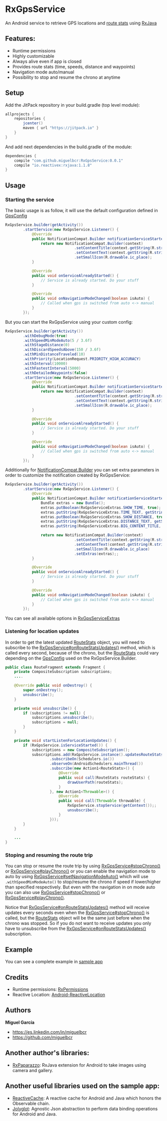 # RxGpsService

An Android service to retrieve GPS locations and [route stats]() using [RxJava](https://github.com/ReactiveX/RxJava)


## Features:

- Runtime permissions
- Highly customizable
- Always alive even if app is closed
- Provides route stats (time, speeds, distance and waypoints)
- Navigation mode auto/manual 
- Possibility to stop and resume the chrono at anytime


## Setup
Add the JitPack repository in your build.gradle (top level module):
```gradle
allprojects {
    repositories {
        jcenter()
        maven { url "https://jitpack.io" }
    }
}
```

And add next dependencies in the build.gradle of the module:
```gradle
dependencies {
    compile "com.github.miguelbcr:RxGpsService:0.0.1"
    compile "io.reactivex:rxjava:1.1.8"
}
```


## Usage

### Starting the service

The basic usage is as follow, it will use the default configuration defined in [GpsConfig]()

```java
RxGpsService.builder(getActivity())
        .startService(new RxGpsService.Listener() {
            @Override
            public NotificationCompat.Builder notificationServiceStarted(Context context) {
                return new NotificationCompat.Builder(context)
                               .setContentTitle(context.getString(R.string.app_name))
                               .setContentText(context.getString(R.string.route_started))
                               .setSmallIcon(R.drawable.ic_place);
            }

            @Override
            public void onServiceAlreadyStarted() {
                // Service is already started. Do your stuff
            }

            @Override
            public void onNavigationModeChanged(boolean isAuto) {
                // Called when gps is switched from auto <-> manual
            }
        });
```

But you can start the RxGpsService using your custom config:

```java
RxGpsService.builder(getActivity())
        .withDebugMode(true)
        .withSpeedMinModeAuto(5 / 3.6f)
        .withStageDistance(0)
        .withDiscardSpeedsAbove(150 / 3.6f)
        .withMinDistanceTraveled(10)
        .withPriority(LocationRequest.PRIORITY_HIGH_ACCURACY)
        .withInterval(10000)
        .withFastestInterval(5000)
        .withDetailedWaypoints(false)
        .startService(new RxGpsService.Listener() {
            @Override
            public NotificationCompat.Builder notificationServiceStarted(Context context) {
                return new NotificationCompat.Builder(context)
                               .setContentTitle(context.getString(R.string.app_name))
                               .setContentText(context.getString(R.string.route_started))
                               .setSmallIcon(R.drawable.ic_place);
            }

            @Override
            public void onServiceAlreadyStarted() {
                // Service is already started. Do your stuff
            }

            @Override
            public void onNavigationModeChanged(boolean isAuto) {
                // Called when gps is switched from auto <-> manual
            }
        });
```

Additionally for [NotificationCompat.Builder]() you can set extra parameters in order to customize the notification created by RxGpsService:

```java
RxGpsService.builder(getActivity())
        .startService(new RxGpsService.Listener() {
            @Override
            public NotificationCompat.Builder notificationServiceStarted(Context context) {
                Bundle extras = new Bundle();
                extras.putBoolean(RxGpsServiceExtras.SHOW_TIME, true);
                extras.putString(RxGpsServiceExtras.TIME_TEXT, getString(R.string.time_elapsed));
                extras.putBoolean(RxGpsServiceExtras.SHOW_DISTANCE, true);
                extras.putString(RxGpsServiceExtras.DISTANCE_TEXT, getString(R.string.distance_traveled));
                extras.putString(RxGpsServiceExtras.BIG_CONTENT_TITLE, getString(R.string.route_details));

                return new NotificationCompat.Builder(context)
                               .setContentTitle(context.getString(R.string.app_name))
                               .setContentText(context.getString(R.string.route_started))
                               .setSmallIcon(R.drawable.ic_place)
                               .setExtras(extras);;
            }

            @Override
            public void onServiceAlreadyStarted() {
                // Service is already started. Do your stuff
            }

            @Override
            public void onNavigationModeChanged(boolean isAuto) {
                // Called when gps is switched from auto <-> manual
            }
        });
```

You can see all available options in [RxGpsServiceExtras]()

### Listening for location updates

In order to get the latest updated [RouteStats]() object, you will need to subscribe to the [RxGpsService#onRouteStatsUpdates()]() method, which is called every second, because of the chrono, but the [RouteStats]() could vary depending on the [GpsConfig]() used on the RxGpsService.Builder.

```java
public class RouteFragment extends Fragment {
    private CompositeSubscription subscriptions;
    ....

    @Override public void onDestroy() {
        super.onDestroy();
        unsubscribe();
    }

    private void unsubscribe() {
        if (subscriptions != null) {
            subscriptions.unsubscribe();
            subscriptions = null;
        }
    }

    private void startListenForLocationUpdates() {
        if (RxGpsService.isServiceStarted()) {
            subscriptions = new CompositeSubscription();
            subscriptions.add(RxGpsService.instance().updatesRouteStats()
                    .subscribeOn(Schedulers.io())
                    .observeOn(AndroidSchedulers.mainThread())
                    .subscribe(new Action1<RouteStats>() {
                        @Override
                        public void call(RouteStats routeStats) {
                            drawUserPath(routeStats);
                        }
                    }, new Action1<Throwable>() {
                        @Override
                        public void call(Throwable throwable) {
                            RxGpsService.stopService(getContext());;
                            unsubscribe();
                        }
                    }));
        }
    }

    ...
}

```


### Stoping and resuming the route trip

You can stop or resume the route trip by using [RxGpsService#stopChrono()]() or [RxGpsService#playChrono()]() or you can enable the navigation mode to auto by using [RxGpsService#setNavigationModeAuto()]() which will use `.withSpeedMinModeAuto()` to stop/resume the chrono if speed if lower/higher than specified respectively.
But even with the navigation in on mode auto you can also use [RxGpsService#stopChrono()]() or [RxGpsService#playChrono()]().

Notice that [RxGpsService#onRouteStatsUpdates()]() method will receive updates every seconds even when the [RxGpsService#stopChrono()]() is called, but the [RouteStats]() object will be the same just before when the chrono was stopped. So if you do not want to receive updates you only have to unsubscribe from the [RxGpsService#onRouteStatsUpdates()]() subscription.


## Example

You can see a complete example in [sample app]()

## Credits
* Runtime permissions: [RxPermissions](https://github.com/tbruyelle/RxPermissions)
* Reactive Location: [Android-ReactiveLocation](https://github.com/mcharmas/Android-ReactiveLocation)

## Authors

**Miguel García**

* <https://es.linkedin.com/in/miguelbcr>
* <https://github.com/miguelbcr>

## Another author's libraries:
* [RxPaparazzo](https://github.com/miguelbcr/RxPaparazzo): RxJava extension for Android to take images using camera and gallery.

## Another useful libraries used on the sample app:
* [ReactiveCache](https://github.com/VictorAlbertos/ReactiveCache): A reactive cache for Android and Java which honors the Observable chain.
* [Jolyglot](https://github.com/VictorAlbertos/Jolyglot): Agnostic Json abstraction to perform data binding operations for Android and Java.